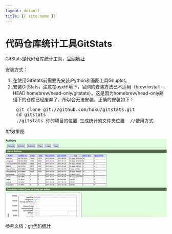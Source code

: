 ```yaml
---
layout: default
title: {{ site.name }}
---
```


# 代码仓库统计工具GitStats

GitStats是代码仓库统计工具，[官网地址](http://gitstats.sourceforge.net/)

安装方式：

1. 在使用GitStats前需要先安装:Python和画图工具Gnuplot。  
2. 安装GitStats，注意在osx环境下，官网的安装方法已不适用（brew install --HEAD homebrew/head-only/gitstats）。这是因为homebrew/head-only路径下的仓库已经废弃了，所以会无法安装。正确的安装如下：  
<pre>
    git clone git://github.com/hoxu/gitstats.git
    cd gitstats
    ./gitstats 你的项目的位置 生成统计的文件夹位置  //使用方式
</pre>

##效果图

![GitStats效果截屏](../img/前端工具/GitStats1.png)


参考文档：[git代码统计](https://segmentfault.com/a/1190000008542123)
